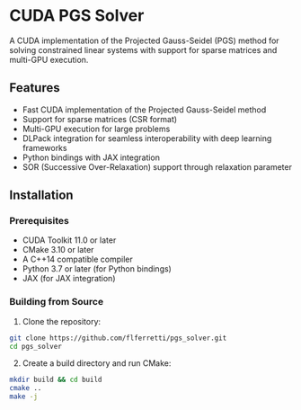 # CUDA PGS Solver

A CUDA implementation of the Projected Gauss-Seidel (PGS) method for solving constrained linear systems with support for sparse matrices and multi-GPU execution.

## Features

- Fast CUDA implementation of the Projected Gauss-Seidel method
- Support for sparse matrices (CSR format)
- Multi-GPU execution for large problems
- DLPack integration for seamless interoperability with deep learning frameworks
- Python bindings with JAX integration
- SOR (Successive Over-Relaxation) support through relaxation parameter

## Installation

### Prerequisites

- CUDA Toolkit 11.0 or later
- CMake 3.10 or later
- A C++14 compatible compiler
- Python 3.7 or later (for Python bindings)
- JAX (for JAX integration)

### Building from Source

1. Clone the repository:
```bash
git clone https://github.com/flferretti/pgs_solver.git
cd pgs_solver
```

2. Create a build directory and run CMake:
```bash
mkdir build && cd build
cmake ..
make -j
```
